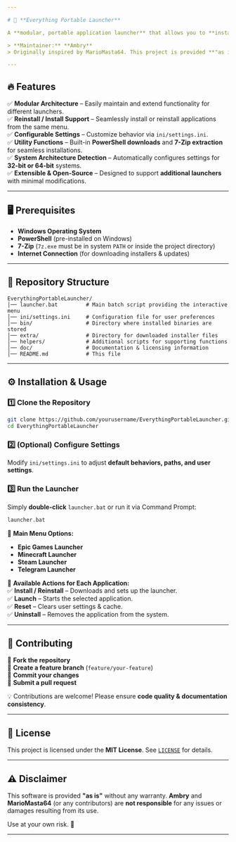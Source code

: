 ```yaml
---

# 🚀 **Everything Portable Launcher**  

A **modular, portable application launcher** that allows you to **install, reinstall, launch, reset, and uninstall** multiple applications—such as **Epic Games Launcher, Minecraft Launcher, Steam, Telegram, and more**—from a single unified script.

> **Maintainer:** **Ambry**  
> Originally inspired by MarioMasta64. This project is provided **"as is"** without any warranty.

---
```


## 🔥 **Features**  

✅ **Modular Architecture** – Easily maintain and extend functionality for different launchers.  
✅ **Reinstall / Install Support** – Seamlessly install or reinstall applications from the same menu.  
✅ **Configurable Settings** – Customize behavior via `ini/settings.ini`.  
✅ **Utility Functions** – Built-in **PowerShell downloads** and **7-Zip extraction** for seamless installations.  
✅ **System Architecture Detection** – Automatically configures settings for **32-bit or 64-bit** systems.  
✅ **Extensible & Open-Source** – Designed to support **additional launchers** with minimal modifications.  

---

## 🖥 **Prerequisites**  

- **Windows Operating System**  
- **PowerShell** (pre-installed on Windows)  
- **7-Zip** (`7z.exe` must be in system `PATH` or inside the project directory)  
- **Internet Connection** (for downloading installers & updates)  

---

## 📂 **Repository Structure**  

```
EverythingPortableLauncher/
│── launcher.bat         # Main batch script providing the interactive menu
│── ini/settings.ini     # Configuration file for user preferences
│── bin/                 # Directory where installed binaries are stored
│── extra/               # Directory for downloaded installer files
│── helpers/             # Additional scripts for supporting functions
│── doc/                 # Documentation & licensing information
│── README.md            # This file
```

---

## ⚙ **Installation & Usage**  

### 1️⃣ **Clone the Repository**  

```bash  
git clone https://github.com/yourusername/EverythingPortableLauncher.git  
cd EverythingPortableLauncher  
```

### 2️⃣ **(Optional) Configure Settings**  

Modify `ini/settings.ini` to adjust **default behaviors, paths, and user settings**.

### 3️⃣ **Run the Launcher**  

Simply **double-click** `launcher.bat` or run it via Command Prompt:  

```bash  
launcher.bat  
```

📜 **Main Menu Options:**  
- **Epic Games Launcher**  
- **Minecraft Launcher**  
- **Steam Launcher**  
- **Telegram Launcher**  

🔧 **Available Actions for Each Application:**  
✅ **Install / Reinstall** – Downloads and sets up the launcher.  
✅ **Launch** – Starts the selected application.  
✅ **Reset** – Clears user settings & cache.  
✅ **Uninstall** – Removes the application from the system.  

---

## 🎉 **Contributing**  

🔹 **Fork the repository**  
🔹 **Create a feature branch** (`feature/your-feature`)  
🔹 **Commit your changes**  
🔹 **Submit a pull request**  

💡 Contributions are welcome! Please ensure **code quality & documentation consistency**.  

---

## 📜 **License**  

This project is licensed under the **MIT License**. See [`LICENSE`](LICENSE) for details.  

---

## ⚠️ **Disclaimer**  

This software is provided **"as is"** without any warranty. **Ambry** and **MarioMasta64** (or any contributors) are **not responsible** for any issues or damages resulting from its use.  

Use at your own risk. 🚀  

---
